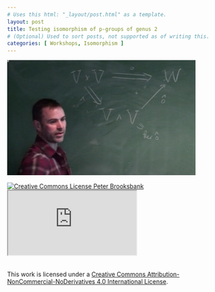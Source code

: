 ```yaml
---
# Uses this html: "_layout/post.html" as a template.
layout: post 
title: Testing isomorphism of p-groups of genus 2
# (Optional) Used to sort posts, not supported as of writing this.
categories: [ Workshops, Isomorphism ]
---
```


![](/uploads/images/Brooksbank-BIRS-2014.png)


<a rel="license" href="http://creativecommons.org/licenses/by-nc-nd/4.0/" target="_blank">
<img alt="Creative Commons License" style="border-width:0" src="https://i.creativecommons.org/l/by-nc-nd/4.0/88x31.png" />
Peter Brooksbank
</a>
<div class="iframe-wrapper">
  <iframe class="iframe" src="http://www.birs.ca/events/2014/5-day-workshops/14w5031/videos/embed/201411181504-Brooksbank.mp4" scrolling="no"></iframe>
</div>



<br />This work is licensed under a <a rel="license" href="http://creativecommons.org/licenses/by-nc-nd/4.0/" target="_blank">Creative Commons Attribution-NonCommercial-NoDerivatives 4.0 International License</a>.
